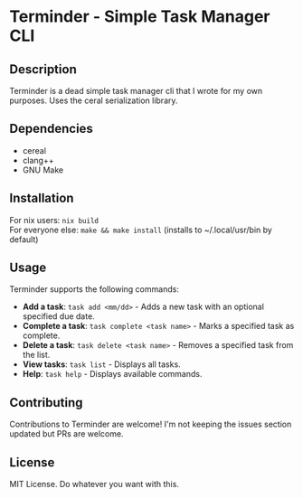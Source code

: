 # Terminder - Simple Task Manager CLI

## Description

Terminder is a dead simple task manager cli that I wrote for my own purposes. Uses the ceral serialization library.

## Dependencies

- cereal
- clang++
- GNU Make

## Installation

For nix users: `nix build`  
For everyone else: `make && make install` (installs to ~/.local/usr/bin by default)  


## Usage

Terminder supports the following commands:

- **Add a task**: `task add <mm/dd>` - Adds a new task with an optional specified due date.
- **Complete a task**: `task complete <task name>` - Marks a specified task as complete.
- **Delete a task**: `task delete <task name>` - Removes a specified task from the list.
- **View tasks**: `task list` - Displays all tasks.
- **Help**: `task help` - Displays available commands.

## Contributing

Contributions to Terminder are welcome! I'm not keeping the issues section updated but PRs are welcome.

## License  

MIT License. Do whatever you want with this.  
